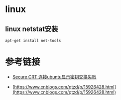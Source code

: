 # linux


## linux netstat安装

```
apt-get install net-tools 
```

# 参考链接

- [Secure CRT 连接ubuntu显示密钥交换失败](https://zhuanlan.zhihu.com/p/358671357)

- [https://www.cnblogs.com/qtzd/p/15926428.html](https://www.cnblogs.com/qtzd/p/15926428.html)
